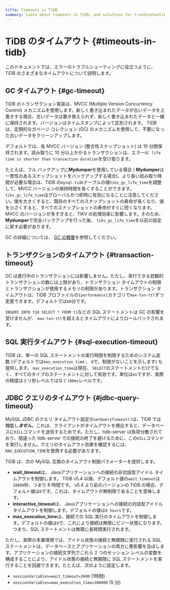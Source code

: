 ```yaml
---
title: Timeouts in TiDB
summary: Learn about timeouts in TiDB, and solutions for troubleshooting errors.
---
```


# TiDB のタイムアウト {#timeouts-in-tidb}

このドキュメントでは、エラーのトラブルシューティングに役立つように、TiDB のさまざまなタイムアウトについて説明します。

## GC タイムアウト {#gc-timeout}

TiDB のトランザクション実装は、MVCC (Multiple Version Concurrency Control) メカニズムを使用します。新しく書き込まれたデータが古いデータを上書きする場合、古いデータは置き換えられず、新しく書き込まれたデータと一緒に保持されます。バージョンはタイムスタンプによって区別されます。 TiDB は、定期的なガベージ コレクション (GC) のメカニズムを使用して、不要になった古いデータをクリーンアップします。

デフォルトでは、各 MVCC バージョン (整合性スナップショット) は 10 分間保持されます。読み取りに 10 分以上かかるトランザクションは、エラー`GC life time is shorter than transaction duration`を受け取ります。

たとえば、フル バックアップに**Mydumper**を使用している場合 ( <strong>Mydumper</strong>は一貫性のあるスナップショットをバックアップする場合)、より長い読み取り時間が必要な場合は、TiDB の`mysql.tidb`テーブルの値`tikv_gc_life_time`を調整して、MVCC バージョンの保持時間を長くすることができます。 `tikv_gc_life_time`はグローバルかつ即時に有効になることに注意してください。値を大きくすると、既存のすべてのスナップショットの寿命が長くなり、値を小さくすると、すべてのスナップショットの寿命がすぐに短くなります。 MVCC のバージョンが多すぎると、TiKV の処理効率に影響します。そのため、 <strong>Mydumper</strong>で完全バックアップを行った後、 `tikv_gc_life_time`を以前の設定に戻す必要があります。

GC の詳細については、 [GC の概要](/garbage-collection-overview.md)を参照してください。

## トランザクションのタイムアウト {#transaction-timeout}

GC は進行中のトランザクションには影響しません。ただし、実行できる悲観的トランザクションの数には上限があり、トランザクション タイムアウトの制限とトランザクションが使用するメモリの制限があります。トランザクション タイムアウトは、TiDB プロファイルの`[performance]`カテゴリで`max-txn-ttl`ずつ変更できます。デフォルトでは`60`分です。

`INSERT INTO t10 SELECT * FROM t1`などの SQL ステートメントは GC の影響を受けませんが、 `max-txn-ttl`を超えるとタイムアウトによりロールバックされます。

## SQL 実行タイムアウト {#sql-execution-timeout}

TiDB は、単一の SQL ステートメントの実行時間を制限するためのシステム変数 (デフォルトでは`max_execution_time` 、 `0`で、制限がないことを示します) も提供します。 `max_execution_time`は現在、 `SELECT`のステートメントだけでなく、すべてのタイプのステートメントに対して有効です。単位は`ms`ですが、実際の精度はミリ秒レベルではなく`100ms`レベルです。

## JDBC クエリのタイムアウト {#jdbc-query-timeout}

MySQL JDBC のクエリ タイムアウト設定の`setQueryTimeout()`は、TiDB では機能し***ません***。これは、クライアントがタイムアウトを検出すると、データベースに`KILL`コマンドを送信するためです。ただし、tidb-server は負荷分散されており、間違った tidb-server での接続の終了を避けるために、この`KILL`コマンドを実行しません。クエリのタイムアウト効果を確認するには、 `MAX_EXECUTION_TIME`を使用する必要があります。

TiDB は、次の MySQL 互換のタイムアウト制御パラメーターを提供します。

-   **wait_timeout**は、 Javaアプリケーションへの接続の非対話型アイドル タイムアウトを制御します。 TiDB v5.4 以降、デフォルト値の`wait_timeout`は`28800`秒、つまり 8 時間です。 v5.4 より前のバージョンの TiDB の場合、デフォルト値は`0`です。これは、タイムアウトが無制限であることを意味します。
-   **interactive_timeout**は、 Javaアプリケーションへの接続の対話型アイドル タイムアウトを制御します。デフォルトの値は`8 hours`です。
-   **max_execution_time**は、接続での SQL 実行のタイムアウトを制御します。デフォルトの値は`0`で、これにより接続は無限にビジー状態になります。つまり、SQL ステートメントは無限に長時間実行されます。

ただし、実際の本番環境では、アイドル状態の接続と無期限に実行される SQL ステートメントは、データベースとアプリケーションの両方に悪影響を及ぼします。アプリケーションの接続文字列でこれら 2 つのセッション レベルの変数を構成することにより、アイドル状態の接続と無期限に SQL ステートメントを実行することを回避できます。たとえば、次のように設定します。

-   `sessionVariables=wait_timeout=3600` (1時間)
-   `sessionVariables=max_execution_time=300000` (5 分)
